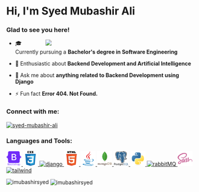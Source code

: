 <h1>Hi, I'm Syed Mubashir Ali</h1>
<h3>Glad to see you here!</h3>

<!-- <p align="left"> <img src="https://komarev.com/ghpvc/?username=imubashirsyed&label=Profile%20views&color=0e75b6&style=flat" alt="imubashirsyed" /> </p> -->
<img align="right" width="400" src="https://blogger.googleusercontent.com/img/b/R29vZ2xl/AVvXsEhWmVrs42HjdMnHhqXb-pXtYo0OIK3vj2phNOateMYSM1sxkIju3P92p7bsZUIKjtiD3UXLCOdOCuYEXALbj7c6CS8ED396miwL-NaVI8A23mQ58SwJd1kB2YbA2sN2_w8dc21gkGOMe35bhgb8fSHSGdlAusq8BZUoiy3lQ71I8EBFTGhBBA6ePUUbwr26/s800/Laptop%20GIFs.gif">

- 🎓 Currently pursuing a **Bachelor's degree in Software Engineering**
  
- 🌱 Enthusiastic about **Backend Development and Artificial Intelligence**

- 💬 Ask me about **anything related to Backend Development using Django**
  
- ⚡ Fun fact **Error 404. Not Found.**

<h3 align="left">Connect with me:</h3>
<p align="left">
<a href="https://www.linkedin.com/in/syed-mubashir-ali-15a217253/" target="blank"><img align="center" src="https://raw.githubusercontent.com/rahuldkjain/github-profile-readme-generator/master/src/images/icons/Social/linked-in-alt.svg" alt="syed-mubashir-ali" height="30" width="40" /></a>
</p>

<h3 align="left">Languages and Tools:</h3>
<p align="left"> <a href="https://getbootstrap.com" target="_blank" rel="noreferrer"> <img src="https://raw.githubusercontent.com/devicons/devicon/master/icons/bootstrap/bootstrap-plain-wordmark.svg" alt="bootstrap" width="40" height="40"/> </a> <a href="https://www.w3schools.com/css/" target="_blank" rel="noreferrer"> <img src="https://raw.githubusercontent.com/devicons/devicon/master/icons/css3/css3-original-wordmark.svg" alt="css3" width="40" height="40"/> </a> <a href="https://www.djangoproject.com/" target="_blank" rel="noreferrer"> <img src="https://cdn.worldvectorlogo.com/logos/django.svg" alt="django" width="40" height="40"/> </a> <a href="https://www.w3.org/html/" target="_blank" rel="noreferrer"> <img src="https://raw.githubusercontent.com/devicons/devicon/master/icons/html5/html5-original-wordmark.svg" alt="html5" width="40" height="40"/> </a> <a href="https://www.java.com" target="_blank" rel="noreferrer"> <img src="https://raw.githubusercontent.com/devicons/devicon/master/icons/java/java-original.svg" alt="java" width="40" height="40"/> </a> <a href="https://www.mongodb.com/" target="_blank" rel="noreferrer"> <img src="https://raw.githubusercontent.com/devicons/devicon/master/icons/mongodb/mongodb-original-wordmark.svg" alt="mongodb" width="40" height="40"/> </a> <a href="https://www.postgresql.org" target="_blank" rel="noreferrer"> <img src="https://raw.githubusercontent.com/devicons/devicon/master/icons/postgresql/postgresql-original-wordmark.svg" alt="postgresql" width="40" height="40"/> </a> <a href="https://www.python.org" target="_blank" rel="noreferrer"> <img src="https://raw.githubusercontent.com/devicons/devicon/master/icons/python/python-original.svg" alt="python" width="40" height="40"/> </a> <a href="https://www.rabbitmq.com" target="_blank" rel="noreferrer"> <img src="https://www.vectorlogo.zone/logos/rabbitmq/rabbitmq-icon.svg" alt="rabbitMQ" width="40" height="40"/> </a> <a href="https://sass-lang.com" target="_blank" rel="noreferrer"> <img src="https://raw.githubusercontent.com/devicons/devicon/master/icons/sass/sass-original.svg" alt="sass" width="40" height="40"/> </a> <a href="https://tailwindcss.com/" target="_blank" rel="noreferrer"> <img src="https://www.vectorlogo.zone/logos/tailwindcss/tailwindcss-icon.svg" alt="tailwind" width="40" height="40"/> </a> </p>

<p><img align="left" src="https://github-readme-stats.vercel.app/api/top-langs?username=imubashirsyed&show_icons=true&locale=en&layout=compact" alt="imubashirsyed" /></p>

<p>&nbsp;<img align="center" src="https://github-readme-stats.vercel.app/api?username=imubashirsyed&show_icons=true&locale=en" alt="imubashirsyed" /></p>
